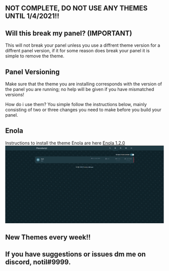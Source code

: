 ## NOT COMPLETE, DO NOT USE ANY THEMES UNTIL 1/4/2021!!

## Will this break my panel? (IMPORTANT)
This will not break your panel unless you use a diffrent theme version for a diffrent panel version, if it for some reason does break your panel it is simple to remove the theme.

## Panel Versioning
Make sure that the theme you are installing corresponds with the version of the panel you are running; no help will be given if you have mismatched versions!

How do i use them?
You simple follow the instructions below, mainly consisting of two or three changes you need to make before you build your panel.


## Enola
Instructions to install the theme Enola are here
[Enola 1.2.0](https://github.com/Conjuringil/Pterodactyl-Theme-Library/wiki/1.2.0-Enola)
![Preview](./preview/enola.png)

## New Themes every week!!
## If you have suggestions or issues dm me on discord, notil#9999.
